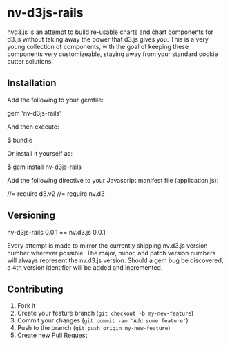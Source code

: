 # nv-d3js-rails

nvd3.js is an attempt to build re-usable charts and chart components for d3.js without taking away the power that d3.js gives you. This is a very young collection of components, with the goal of keeping these components very customizeable, staying away from your standard cookie cutter solutions.

## Installation

Add the following to your gemfile:

  gem 'nv-d3js-rails'

And then execute:

  $ bundle

Or install it yourself as:

  $ gem install nv-d3js-rails

Add the following directive to your Javascript manifest file (application.js):

  //= require d3.v2
  //= require nv.d3

## Versioning


nv-d3js-rails 0.0.1 == nv.d3.js 0.0.1

Every attempt is made to mirror the currently shipping nv.d3.js version number wherever possible. The major, minor, and patch version numbers will always represent the nv.d3.js version. Should a gem bug be discovered, a 4th version identifier will be added and incremented.

## Contributing

1. Fork it
2. Create your feature branch (`git checkout -b my-new-feature`)
3. Commit your changes (`git commit -am 'Add some feature'`)
4. Push to the branch (`git push origin my-new-feature`)
5. Create new Pull Request
